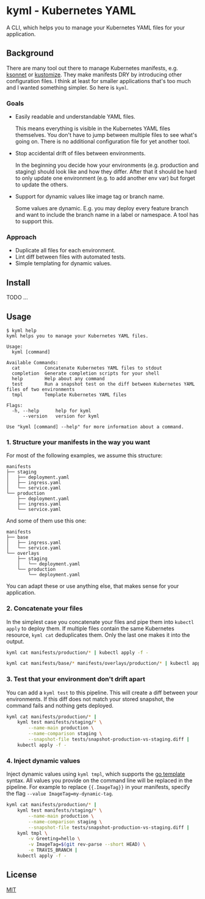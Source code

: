 # kyml - Kubernetes YAML

A CLI, which helps you to manage your Kubernetes YAML files for your application.

## Background

There are many tool out there to manage Kubernetes manifests, e.g. [ksonnet](https://ksonnet.io/) or [kustomize](https://github.com/kubernetes-sigs/kustomize). They make manifests DRY by introducing other configuration files. I think at least for smaller applications that's too much and I wanted something simpler. So here is `kyml`.

### Goals

- Easily readable and understandable YAML files.

  This means everything is visible in the Kubernetes YAML files themselves. You don't have to jump between multiple files to see what's going on. There is no additional configuration file for yet another tool.

- Stop accidental drift of files between environments.

  In the beginning you decide how your environments (e.g. production and staging) should look like and how they differ. After that it should be hard to only update one environment (e.g. to add another env var) but forget to update the others.

- Support for dynamic values like image tag or branch name.

  Some values are dynamic. E.g. you may deploy every feature branch and want to include the branch name in a label or namespace. A tool has to support this.

### Approach

- Duplicate all files for each environment.
- Lint diff between files with automated tests.
- Simple templating for dynamic values.

## Install

TODO ...

## Usage

```console
$ kyml help
kyml helps you to manage your Kubernetes YAML files.

Usage:
  kyml [command]

Available Commands:
  cat         Concatenate Kubernetes YAML files to stdout
  completion  Generate completion scripts for your shell
  help        Help about any command
  test        Run a snapshot test on the diff between Kubernetes YAML files of two environments
  tmpl        Template Kubernetes YAML files

Flags:
  -h, --help      help for kyml
      --version   version for kyml

Use "kyml [command] --help" for more information about a command.
```

### 1. Structure your manifests in the way you want

For most of the following examples, we assume this structure:

```
manifests
├── staging
│   ├── deployment.yaml
│   ├── ingress.yaml
│   └── service.yaml
└── production
    ├── deployment.yaml
    ├── ingress.yaml
    └── service.yaml
```

And some of them use this one:

```
manifests
├── base
│   ├── ingress.yaml
│   └── service.yaml
└── overlays
    ├── staging
    │   └── deployment.yaml
    └── production
        └── deployment.yaml
```

You can adapt these or use anything else, that makes sense for your application.

### 2. Concatenate your files

In the simplest case you concatenate your files and pipe them into `kubectl apply` to deploy them. If multiple files contain the same Kubernetes resource, `kyml cat` deduplicates them. Only the last one makes it into the output.

```sh
kyml cat manifests/production/* | kubectl apply -f -
```

```sh
kyml cat manifests/base/* manifests/overlays/production/* | kubectl apply -f -
```

### 3. Test that your environment don't drift apart

You can add a `kyml test` to this pipeline. This will create a diff between your environments. If this diff does not match your stored snapshot, the command fails and nothing gets deployed.

```sh
kyml cat manifests/production/* |
    kyml test manifests/staging/* \
        --name-main production \
        --name-comparison staging \
        --snapshot-file tests/snapshot-production-vs-staging.diff |
    kubectl apply -f -
```

### 4. Inject dynamic values

Inject dynamic values using `kyml tmpl`, which supports the [go template](https://golang.org/pkg/text/template/) syntax. All values you provide on the command line will be replaced in the pipeline. For example to replace `{{.ImageTag}}` in your manifests, specify the flag `--value ImageTag=my-dynamic-tag`.

```sh
kyml cat manifests/production/* |
    kyml test manifests/staging/* \
        --name-main production \
        --name-comparison staging \
        --snapshot-file tests/snapshot-production-vs-staging.diff |
    kyml tmpl \
        -v Greeting=hello \
        -v ImageTag=$(git rev-parse --short HEAD) \
        -e TRAVIS_BRANCH |
    kubectl apply -f -
```

## License

[MIT](LICENSE)
